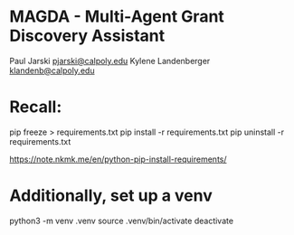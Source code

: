 # MAGDA - Multi-Agent Grant Discovery Assistant
Paul Jarski             pjarski@calpoly.edu
Kylene Landenberger     klandenb@calpoly.edu


# Recall:
pip freeze > requirements.txt
pip install -r requirements.txt
pip uninstall -r requirements.txt

https://note.nkmk.me/en/python-pip-install-requirements/

# Additionally, set up a venv
python3 -m venv .venv
source .venv/bin/activate 
deactivate